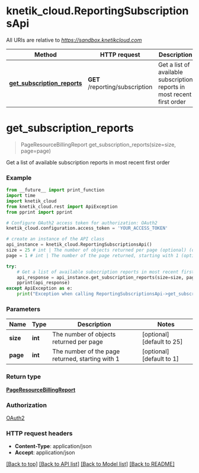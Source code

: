 # knetik_cloud.ReportingSubscriptionsApi

All URIs are relative to *https://sandbox.knetikcloud.com*

Method | HTTP request | Description
------------- | ------------- | -------------
[**get_subscription_reports**](ReportingSubscriptionsApi.md#get_subscription_reports) | **GET** /reporting/subscription | Get a list of available subscription reports in most recent first order


# **get_subscription_reports**
> PageResourceBillingReport get_subscription_reports(size=size, page=page)

Get a list of available subscription reports in most recent first order

### Example 
```python
from __future__ import print_function
import time
import knetik_cloud
from knetik_cloud.rest import ApiException
from pprint import pprint

# Configure OAuth2 access token for authorization: OAuth2
knetik_cloud.configuration.access_token = 'YOUR_ACCESS_TOKEN'

# create an instance of the API class
api_instance = knetik_cloud.ReportingSubscriptionsApi()
size = 25 # int | The number of objects returned per page (optional) (default to 25)
page = 1 # int | The number of the page returned, starting with 1 (optional) (default to 1)

try: 
    # Get a list of available subscription reports in most recent first order
    api_response = api_instance.get_subscription_reports(size=size, page=page)
    pprint(api_response)
except ApiException as e:
    print("Exception when calling ReportingSubscriptionsApi->get_subscription_reports: %s\n" % e)
```

### Parameters

Name | Type | Description  | Notes
------------- | ------------- | ------------- | -------------
 **size** | **int**| The number of objects returned per page | [optional] [default to 25]
 **page** | **int**| The number of the page returned, starting with 1 | [optional] [default to 1]

### Return type

[**PageResourceBillingReport**](PageResourceBillingReport.md)

### Authorization

[OAuth2](../README.md#OAuth2)

### HTTP request headers

 - **Content-Type**: application/json
 - **Accept**: application/json

[[Back to top]](#) [[Back to API list]](../README.md#documentation-for-api-endpoints) [[Back to Model list]](../README.md#documentation-for-models) [[Back to README]](../README.md)

